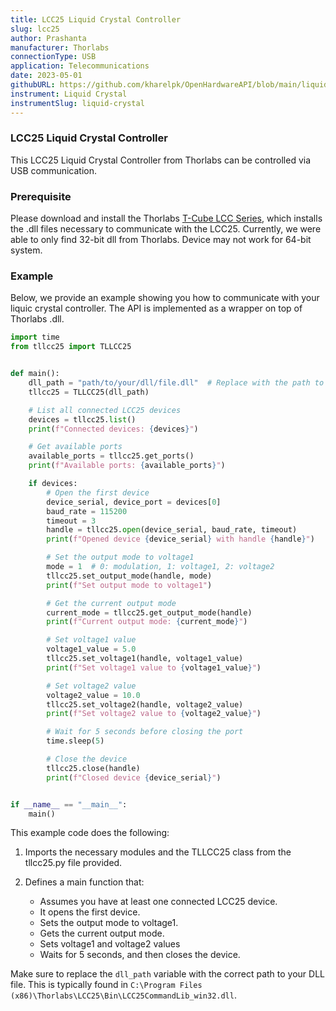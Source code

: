 ```yaml
---
title: LCC25 Liquid Crystal Controller 
slug: lcc25
author: Prashanta
manufacturer: Thorlabs
connectionType: USB
application: Telecommunications
date: 2023-05-01
githubURL: https://github.com/kharelpk/OpenHardwareAPI/blob/main/liquid_crystal/tllcc25.py
instrument: Liquid Crystal
instrumentSlug: liquid-crystal
---
```


### **LCC25 Liquid Crystal Controller**
This LCC25 Liquid Crystal Controller from Thorlabs can be controlled via USB communication.

### **Prerequisite**
Please download and install the Thorlabs [T-Cube LCC Series](https://www.thorlabs.com/software_pages/viewsoftwarepage.cfm?code=LCC25), which installs the .dll files necessary to communicate with the LCC25. Currently, we were able to only find 32-bit dll from Thorlabs. Device may not work for 64-bit system.

### **Example**
 Below, we provide an example showing you how to communicate with your liquic crystal controller. The API is implemented as a wrapper on top of Thorlabs .dll.

```python
import time
from tllcc25 import TLLCC25


def main():
    dll_path = "path/to/your/dll/file.dll"  # Replace with the path to your DLL file. LCC25CommandLib_win32.dll for 32-bit system.
    tllcc25 = TLLCC25(dll_path)

    # List all connected LCC25 devices
    devices = tllcc25.list()
    print(f"Connected devices: {devices}")

    # Get available ports
    available_ports = tllcc25.get_ports()
    print(f"Available ports: {available_ports}")

    if devices:
        # Open the first device
        device_serial, device_port = devices[0]
        baud_rate = 115200
        timeout = 3
        handle = tllcc25.open(device_serial, baud_rate, timeout)
        print(f"Opened device {device_serial} with handle {handle}")

        # Set the output mode to voltage1
        mode = 1  # 0: modulation, 1: voltage1, 2: voltage2
        tllcc25.set_output_mode(handle, mode)
        print(f"Set output mode to voltage1")

        # Get the current output mode
        current_mode = tllcc25.get_output_mode(handle)
        print(f"Current output mode: {current_mode}")

        # Set voltage1 value
        voltage1_value = 5.0
        tllcc25.set_voltage1(handle, voltage1_value)
        print(f"Set voltage1 value to {voltage1_value}")

        # Set voltage2 value
        voltage2_value = 10.0
        tllcc25.set_voltage2(handle, voltage2_value)
        print(f"Set voltage2 value to {voltage2_value}")

        # Wait for 5 seconds before closing the port
        time.sleep(5)

        # Close the device
        tllcc25.close(handle)
        print(f"Closed device {device_serial}")


if __name__ == "__main__":
    main()
```

This example code does the following:

1. Imports the necessary modules and the TLLCC25 class from the tllcc25.py file provided.

2. Defines a main function that:
    - Assumes you have at least one connected LCC25 device. 
    - It opens the first device.
    - Sets the output mode to voltage1.
    - Gets the current output mode.
    - Sets voltage1 and voltage2 values
    - Waits for 5 seconds, and then closes the device.

Make sure to replace the `dll_path` variable with the correct path to your DLL file. This is typically found in `C:\Program Files (x86)\Thorlabs\LCC25\Bin\LCC25CommandLib_win32.dll`.
